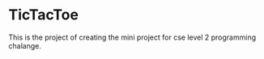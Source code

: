 TicTacToe
=========

This is the project of creating the mini project for cse level 2 programming chalange.
